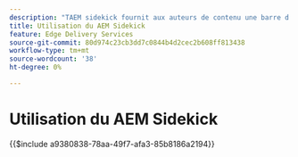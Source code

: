 ```yaml
---
description: "​​TAEM sidekick fournit aux auteurs de contenu une barre d’outils offrant des options contextuelles afin qu’ils puissent modifier, prévisualiser et publier leur contenu directement à partir des pages de votre site web."
title: Utilisation du AEM Sidekick
feature: Edge Delivery Services
source-git-commit: 80d974c23cb3dd7c0844b4d2cec2b608ff813438
workflow-type: tm+mt
source-wordcount: '38'
ht-degree: 0%

---
```


# Utilisation du AEM Sidekick

{{$include a9380838-78aa-49f7-afa3-85b8186a2194}}